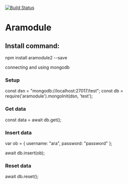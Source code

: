 [![Build Status](https://travis-ci.org/Ara95/aramodule.svg?branch=master)](https://travis-ci.org/Ara95/aramodule)

# Aramodule

## Install command:
npm install aramodule2 --save

connecting and using mongodb

### Setup
const dsn = "mongodb://localhost:27017/test";
const db  = require('aramodule').mongoInit(dsn, 'test');


### Get data

const data = await db.get();

### Insert data

var ob = {
    username: "ara",
    password: "password"
};

await db.insert(ob);


### Reset data

await db.reset();
